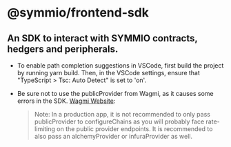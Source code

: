 # @symmio/frontend-sdk

## An SDK to interact with SYMMIO contracts, hedgers and peripherals.

- To enable path completion suggestions in VSCode, first build the project by running yarn build. Then, in the VSCode settings, ensure that "TypeScript > Tsc: Auto Detect" is set to 'on'.

- Be sure not to use the publicProvider from Wagmi, as it causes some errors in the SDK. [Wagmi Website](https://wagmi.sh/core/getting-started#configure-chains):
  > Note: In a production app, it is not recommended to only pass publicProvider to configureChains as you will probably face rate-limiting on the public provider endpoints. It is recommended to also pass an alchemyProvider or infuraProvider as well.
